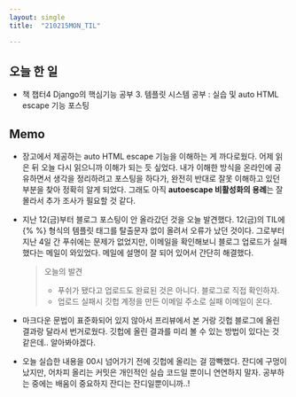 ```yaml
---
layout: single
title:  "210215MON_TIL"

---
```


## 오늘 한 일

* 책 챕터4 Django의 핵심기능 공부
  3. 템플릿 시스템 공부 :  실습 및 auto HTML escape 기능 포스팅

## Memo

* 장고에서 제공하는 auto HTML escape 기능을 이해하는 게 까다로웠다. 어제 읽은 뒤 오늘 다시 읽으니까 이해가 되는 듯 싶었다. 내가 이해한 방식을 온라인에 공유하면서 생각을 정리하려고 포스팅을 하다가, 완전히 반대로 잘못 이해하고 있던 부분을 찾아 정확히 알게 되었다. 그래도 아직 **autoescape 비활성화의 용례**는 잘 몰라서 추가 조사가 필요할 것 같다. 

* 지난 12(금)부터 블로그 포스팅이 안 올라갔던 것을 오늘 발견했다. 12(금)의 TIL에 \{%  %\} 형식의 템플릿 태그를 탈출문자 없이 올려서 오류가 났던 것이다. 그로부터 지난 4일 간 푸쉬에는 문제가 없었지만, 이메일을 확인해보니 블로그 업로드가 실패했다는 메일이 와있었다. 메일에 설명이 잘 되어 있어서 간단히 해결했다.

  > 오늘의 발견
  >
  > * 푸쉬가 됐다고 업로드도 완료된 것은 아니다. 블로그로 직접 확인하자.
  > * 업로드 실패시 깃헙 계정을 만든 이메일 주소로 실패 이메일이 온다.

* 마크다운 문법이 표준화되어 있지 않아서 프리뷰에서 본 거랑 깃헙 블로그에 올린 결과랑 달라서 번거로웠다. 깃헙에 올린 결과를 미리 볼 수 있는 방법이 있다는 것 같은데.. 알아봐야겠다.

* 오늘 실습한 내용을 00시 넘어가기 전에 깃헙에 올리는 걸 깜빡했다. 잔디에 구멍이 났지만, 어차피 올리는 커밋은 개인적인 실습 코드일 뿐이니 연연하지 말자. 공부하는 중에는 배움이 중요하지 잔디는 잔디일뿐이니까..!

